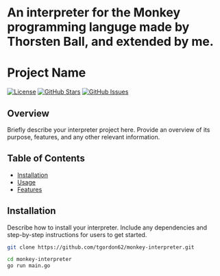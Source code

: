 # An interpreter for the Monkey programming languge made by Thorsten Ball, and extended by me.

# Project Name

[![License](https://img.shields.io/badge/License-MIT-blue.svg)](LICENSE)
[![GitHub Stars](https://img.shields.io/github/stars/tgordon62/monkey-interpreter.svg)](https://github.com/tgordon62/monkey-interpreter)
[![GitHub Issues](https://img.shields.io/github/issues/tgordon62/monkey-interpreter.svg)](https://github.com/tgordon62/monkey-interpreter/issues)

## Overview

Briefly describe your interpreter project here. Provide an overview of its purpose, features, and any other relevant information.

## Table of Contents

- [Installation](#installation)
- [Usage](#usage)
- [Features](#features)
<!-- - [License](#license)
- [Acknowledgments](#acknowledgments)
- [Contributing](#contributing) -->

## Installation

Describe how to install your interpreter. Include any dependencies and step-by-step instructions for users to get started.

```bash
git clone https://github.com/tgordon62/monkey-interpreter.git

cd monkey-interpreter
go run main.go
